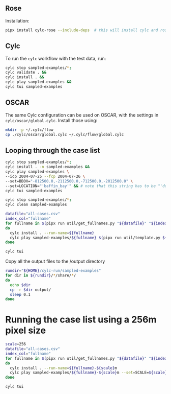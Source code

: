 ## Rose

Installation:

```bash
pipx install cylc-rose --include-deps  # this will install cylc and rose
```

## Cylc
To run the `cylc` workflow with the test data, run:
```bash
cylc stop sampled-examples/*;
cylc validate . &&
cylc install . &&
cylc play sampled-examples &&
cylc tui sampled-examples 
```

## OSCAR

The same Cylc configuration can be used on OSCAR, with the settings in `cylc/oscar/global.cylc`.
Install those using:
```bash
mkdir -p ~/.cylc/flow
cp ./cylc/oscar/global.cylc ~/.cylc/flow/global.cylc
```


## Looping through the case list

```bash
cylc stop sampled-examples/*;
cylc install . -n sampled-examples &&
cylc play sampled-examples \
--icp 2004-07-25 --fcp 2004-07-26 \
--set=BBOX="-812500.0,-2112500.0,-712500.0,-2012500.0" \
--set=LOCATION="'baffin_bay'" && # note that this string has to be "'double quoted'"
cylc tui sampled-examples
```


```bash
cylc stop sampled-examples/*;
cylc clean sampled-examples

```

```bash
datafile="all-cases.csv"
index_col="fullname"
for fullname in $(pipx run util/get_fullnames.py "${datafile}" "${index_col}" --start 50); 
do   
  cylc install . --run-name=${fullname}
  cylc play sampled-examples/${fullname} $(pipx run util/template.py ${datafile} ${index_col} ${fullname}); 
done

cylc tui
```

Copy all the output files to the /output directory
```bash
rundir="${HOME}/cylc-run/sampled-examples"
for dir in ${rundir}/*/share/*/
do
  echo $dir
  cp -r $dir output/
  sleep 0.1
done
```

# Running the case list using a 256m pixel size

```bash
scale=256
datafile="all-cases.csv"
index_col="fullname"
for fullname in $(pipx run util/get_fullnames.py "${datafile}" "${index_col}" --start 20 --stop 21); 
do   
  cylc install . --run-name=${fullname}-${scale}m
  cylc play sampled-examples/${fullname}-${scale}m --set=SCALE=${scale} $(pipx run util/template.py ${datafile} ${index_col} ${fullname}); 
done

cylc tui
```